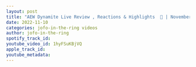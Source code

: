 ```yaml
---
layout: post
title: "AEW Dynamite Live Review , Reactions & Highlights  🚨 | November 9, 2022"
date: 2022-11-10
categories: jofo-in-the-ring videos
author: jofo-in-the-ring
spotify_track_id: 
youtube_video_id: 1hyFSuKBjVQ
apple_track_id: 
youtube_metadata: 
---
```

